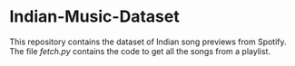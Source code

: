 # Indian-Music-Dataset

This repository contains the dataset of Indian song previews from Spotify. The file *fetch.py* contains the code to get all the songs from a playlist.
